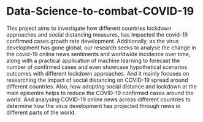 # Data-Science-to-combat-COVID-19
This project aims to investigate how different countries lockdown approaches and social distancing measures, has impacted the covid-19 confirmed cases growth rate development. Additionally, as the virus development has gone global, our research seeks to analyse the change in the covid-19 online news sentiments and worldwide incidence over time, along with a practical application of machine learning to forecast the number of confirmed cases and even showcase hypothetical scenarios outcomes with different lockdown approaches.
And it mainly focuses on researching the impact of social distancing on COVID-19 spread around different countries. Also, how adopting social distance and lockdown at the main epicentre helps to reduce the COVID-19 confirmed cases around the world. And analysing COVID-19 online news across different countries to determine how the virus development has projected through news in different parts of the world. 
